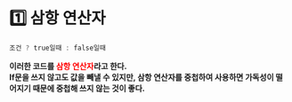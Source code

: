 <h1>1️⃣ 삼항 연산자</h1>

```js
조건 ? true일때 : false일때
```

<p><b>이러한 코드를 <b style=color:red>삼항 연산자</b>라고 한다.
  <br>If문을 쓰지 않고도 값을 빼낼 수 있지만, 삼항 연산자를 중첩하여 사용하면 가독성이 떨어지기 때문에 중첩해 쓰지 않는 것이 좋다.
</p>
